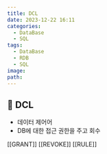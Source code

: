 ```yaml
---
title: DCL
date: 2023-12-22 16:11
categories:
  - DataBase
  - SQL
tags:
  - DataBase
  - RDB
  - SQL
image: 
path:
---
```


## 🌈 DCL
+ 데이터 제어어
+ DB에 대한 접근 권한을 주고 회수

[[GRANT]]
[[REVOKE]]
[[RULE]]